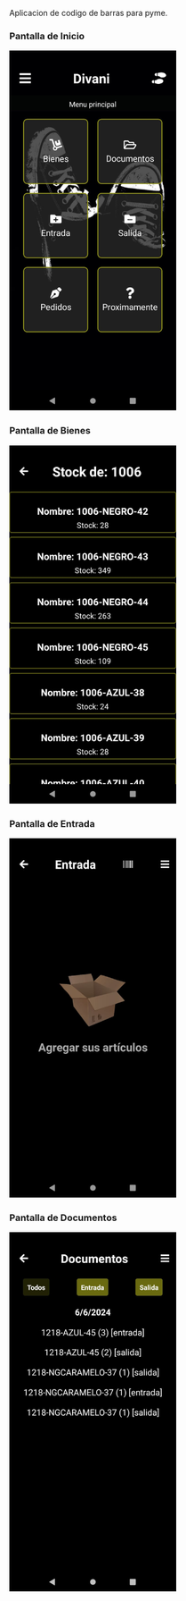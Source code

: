 Aplicacion de codigo de barras para pyme.

### Pantalla de Inicio
<img src="assets/divani-home.jpeg" alt="Pantalla de Inicio" width="300">

### Pantalla de Bienes
<img src="assets/divani-bienes.jpeg" alt="Pantalla de bienes" width="300">

### Pantalla de Entrada
<img src="assets/divani-entrada.jpeg" alt="Pantalla de Entrada" width="300">

### Pantalla de Documentos
<img src="assets/divani-documentos.jpeg" alt="Pantalla de Documentos" width="300">
